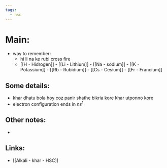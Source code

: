 ```yaml
---
tags:
  - hsc
---
```

# Main:
- way to remember: 
	- hi li na ke rubi cross fire 
	- [[H - Hidrogen]] - [[Li - Lithium]] -  [[Na - sodium]] - [[K - Potassium]] - [[Rb - Rubidium]] - [[Cs - Cesium]] - [[Fr - Francium]]
## Some details: 
- khar dhatu bola hoy coz panir shathe bikria kore khar utponno kore
- electron configuration ends in $ns^1$
## Other notes:
- 
## Links:
- [[Alkali - khar - HSC]]